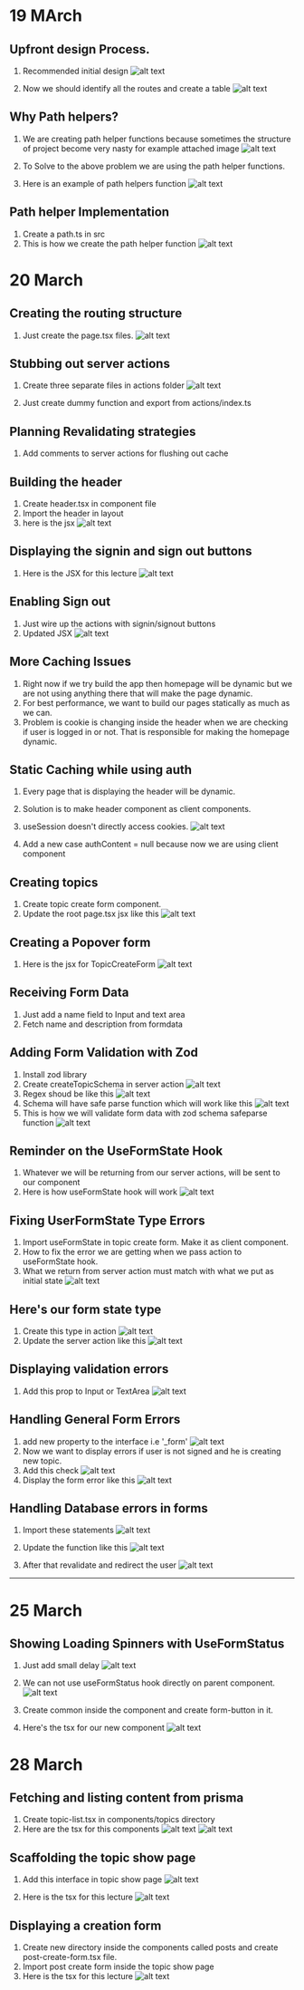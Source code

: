 # 19 MArch

## Upfront design Process.

1. Recommended initial design
   ![alt text](image.png)

2. Now we should identify all the routes and create a table
   ![alt text](image-1.png)

## Why Path helpers?

1. We are creating path helper functions because sometimes the structure of project become very nasty for example attached image
   ![alt text](image-2.png)

2. To Solve to the above problem we are using the path helper functions.
3. Here is an example of path helpers function
   ![alt text](image-3.png)

## Path helper Implementation

1. Create a path.ts in src
2. This is how we create the path helper function
   ![alt text](image-4.png)

# 20 March

## Creating the routing structure

1. Just create the page.tsx files.
   ![alt text](image-5.png)

## Stubbing out server actions

1. Create three separate files in actions folder
   ![alt text](image-6.png)

2. Just create dummy function and export from actions/index.ts

## Planning Revalidating strategies

1. Add comments to server actions for flushing out cache

## Building the header

1. Create header.tsx in component file
2. Import the header in layout
3. here is the jsx
   ![alt text](image-7.png)

## Displaying the signin and sign out buttons

1. Here is the JSX for this lecture
   ![alt text](image-8.png)

## Enabling Sign out

1. Just wire up the actions with signin/signout buttons
2. Updated JSX
   ![alt text](image-9.png)

## More Caching Issues

1. Right now if we try build the app then homepage will be dynamic but we are not using anything there that will make the page dynamic.
2. For best performance, we want to build our pages statically as much as we can.
3. Problem is cookie is changing inside the header when we are checking if user is logged in or not. That is responsible for making the homepage dynamic.

## Static Caching while using auth

1. Every page that is displaying the header will be dynamic.
2. Solution is to make header component as client components.
3. useSession doesn't directly access cookies.
   ![alt text](image-10.png)

4. Add a new case authContent = null because now we are using client component

## Creating topics

1. Create topic create form component.
2. Update the root page.tsx jsx like this
   ![alt text](image-11.png)

## Creating a Popover form

1. Here is the jsx for TopicCreateForm
   ![alt text](image-12.png)

## Receiving Form Data

1. Just add a name field to Input and text area
2. Fetch name and description from formdata

## Adding Form Validation with Zod

1. Install zod library
2. Create createTopicSchema in server action
   ![alt text](image-14.png)
3. Regex shoud be like this
   ![alt text](image-13.png)
4. Schema will have safe parse function which will work like this
   ![alt text](image-15.png)
5. This is how we will validate form data with zod schema safeparse function
   ![alt text](image-16.png)

## Reminder on the UseFormState Hook

1. Whatever we will be returning from our server actions, will be sent to our component
2. Here is how useFormState hook will work
   ![alt text](image-17.png)

## Fixing UserFormState Type Errors

1. Import useFormState in topic create form. Make it as client component.
2. How to fix the error we are getting when we pass action to useFormState hook.
3. What we return from server action must match with what we put as initial state
   ![alt text](image-18.png)

## Here's our form state type

1. Create this type in action
   ![alt text](image-19.png)
2. Update the server action like this
   ![alt text](image-20.png)

## Displaying validation errors

1. Add this prop to Input or TextArea
   ![alt text](image-21.png)

## Handling General Form Errors

1. add new property to the interface i.e '\_form'
   ![alt text](image-22.png)
2. Now we want to display errors if user is not signed and he is creating new topic.
3. Add this check
   ![alt text](image-23.png)
4. Display the form error like this
   ![alt text](image-24.png)

## Handling Database errors in forms

1. Import these statements
   ![alt text](image-25.png)
2. Update the function like this
   ![alt text](image-26.png)

3. After that revalidate and redirect the user
   ![alt text](image-27.png)

---

# 25 March

## Showing Loading Spinners with UseFormStatus

1. Just add small delay
   ![alt text](image-28.png)

2. We can not use useFormStatus hook directly on parent component.
   ![alt text](image-29.png)

3. Create common inside the component and create form-button in it.
4. Here's the tsx for our new component
   ![alt text](image-30.png)

# 28 March

## Fetching and listing content from prisma

1. Create topic-list.tsx in components/topics directory
2. Here are the tsx for this components
   ![alt text](image-31.png)
   ![alt text](image-32.png)

## Scaffolding the topic show page

1. Add this interface in topic show page
   ![alt text](image-33.png)

2. Here is the tsx for this lecture
   ![alt text](image-34.png)

## Displaying a creation form

1. Create new directory inside the components called posts and create post-create-form.tsx file.
2. Import post create form inside the topic show page
3. Here is the tsx for this lecture
   ![alt text](image-35.png)
